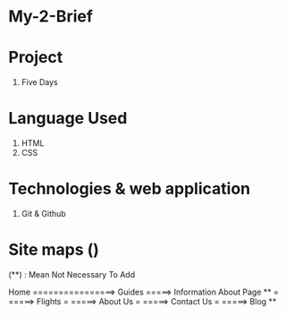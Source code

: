 # My-2-Brief


#  Project
1. Five Days

# Language Used 
1. HTML
2. CSS

# Technologies & web application 
1. Git & Github


# Site maps ()
(**) : Mean Not Necessary To Add 

Home ================> Guides    =====> Information About Page **
                =
                =====> Flights
                =
                =====> About Us
                =
                =====> Contact Us
                =
                =====> Blog **
                